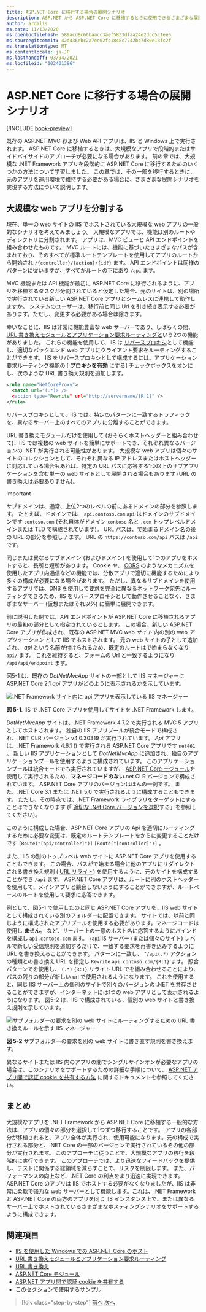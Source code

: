 ```yaml
---
title: ASP.NET Core に移行する場合の展開シナリオ
description: ASP.NET から ASP.NET Core に移植するときに使用できるさまざまな展開手法の概要について説明します。これにより、サイドバイサイドおよび段階的な移行が可能になります。
author: ardalis
ms.date: 11/13/2020
ms.openlocfilehash: 589acd8c66baacc3aef5833dfaa24e2dcc5c1ee5
ms.sourcegitcommit: 42d436ebc2a7ee02fc1848c7742bc7d80e13fc2f
ms.translationtype: MT
ms.contentlocale: ja-JP
ms.lasthandoff: 03/04/2021
ms.locfileid: "102401386"
---
```

# <a name="deployment-scenarios-when-migrating-to-aspnet-core"></a>ASP.NET Core に移行する場合の展開シナリオ

[!INCLUDE [book-preview](../../../includes/book-preview.md)]

既存の ASP.NET MVC および Web API アプリは、IIS と Windows 上で実行されます。 ASP.NET Core に移植するときは、大規模なアプリで段階的またはサイドバイサイドのアプローチが必要になる場合があります。 前の章では、大規模な .NET Framework アプリを段階的に ASP.NET Core に移行するためのいくつかの方法について学習しました。 この章では、その一部を移行するときに、元のアプリを運用環境で維持する必要がある場合に、さまざまな展開シナリオを実現する方法について説明します。

## <a name="split-a-large-web-app"></a>大規模な web アプリを分割する

現在、単一の web サイトの IIS でホストされている大規模な web アプリの一般的なシナリオを考えてみましょう。 大規模なアプリでは、機能は別のルートやディレクトリに分割されます。 アプリは、MVC ビューと API エンドポイントを組み合わせたものです。 MVC ルートには、機能に基づいたさまざまなパスが含まれており、そのすべてが標準ルートテンプレートを使用してアプリのルートから開始され `/{controller}/{action}/{id?}` ます。 API エンドポイントは同様のパターンに従いますが、すべてがルートの下にあり `/api` ます。

MVC 機能または API 機能が最初に ASP.NET Core に移行されるように、アプリを移植するタスクが分割されていると仮定した場合、元のサイトは、別の場所で実行されている新しい ASP.NET Core アプリとシームレスに連携して動作しますか。 システムのユーザーは、移行前と同じ Url を引き続き表示する必要があります。ただし、変更する必要がある場合は除きます。

幸いなことに、IIS は非常に機能豊富な web サーバーであり、しばらくの間、 [URL 書き換えモジュールとアプリケーション要求ルーティングと](/iis/extensions/url-rewrite-module/reverse-proxy-with-url-rewrite-v2-and-application-request-routing)いう2つの機能がありました。 これらの機能を使用して、IIS は [リバースプロキシ](/iis/extensions/url-rewrite-module/reverse-proxy-with-url-rewrite-v2-and-application-request-routing)として機能し、適切なバックエンド web アプリにクライアント要求をルーティングすることができます。 IIS をリバースプロキシとして構成するには、アプリケーション要求ルーティング機能の [ **プロキシを有効** にする] チェックボックスをオンにし、次のような URL 書き換え規則を追加します。

```xml
<rule name="NetCoreProxy">
  <match url="(.*)> />
  <action type="Rewrite" url="http://servername/{R:1}" />
</rule>
```

リバースプロキシとして、IIS では、特定のパターンに一致するトラフィックを、異なるサーバー上のすべてのアプリに分離することができます。

URL 書き換えモジュールだけを使用して (おそらくホストヘッダーと組み合わせて)、IIS では複数の web サイトを簡単にサポートでき、それぞれ異なるバージョンの .NET が実行される可能性があります。 大規模な web アプリは個々のサイトのコレクションとして、それぞれ異なる IP アドレスまたはホストヘッダーに対応している場合もあれば、特定の URL パスに応答する1つ以上のサブアプリケーションを含む単一の web サイトとして展開される場合もあります (URL の書き換えは必要ありません)。

> [!IMPORTANT]
> サブドメインは、通常、上位2つのレベルの前にあるドメインの部分を参照します。 たとえば、ドメインでは、 `api.contoso.com` `api` はドメインのサブドメインです `contoso.com` (それ自体がドメイン `contoso` 名と `.com` トップレベルドメインまたは TLD で構成されています)。 URL パスは、で始まるドメイン名の後の URL の部分を参照し `/` ます。 URL の `https://contoso.com/api` パスは `/api` です。

同じまたは異なるサブドメイン (およびドメイン) を使用して1つのアプリをホストすると、長所と短所があります。 Cookie や、 [CORS](/aspnet/core/security/cors) のようなメカニズムを使用したアプリ内通信などの機能では、分散アプリで適切に機能するためにより多くの構成が必要になる場合があります。 ただし、異なるサブドメインを使用するアプリでは、DNS を使用して要求を完全に異なるネットワーク宛先にルーティングできるため、IIS をリバースプロキシとして動作させることなく、さまざまなサーバー (仮想またはそれ以外) に簡単に展開できます。

前に説明した例では、API エンドポイントが ASP.NET Core に移植されるアプリの最初の部分として指定されているとします。 この場合、新しい ASP.NET Core アプリが作成され、既存の ASP.NET MVC web *サイト* 内の別の web *アプリケーション* として IIS でホストされます。 元の web サイトの子として追加され、 *api* という名前が付けられるため、既定のルートはで始まらなくなり `api/` ます。 これを維持すると、フォームの Url と一致するようになり `/api/api/endpoint` ます。

図5-1 は、既存の *DotNetMvcApp* サイトの一部として IIS マネージャーに ASP.NET Core 2.1 *api* アプリがどのように表示されるかを示しています。

![.NET Framework サイト内に api アプリを表示している IIS マネージャー](./media/Figure5-1.png)

**図 5-1**. IIS で .NET Core アプリを使用してサイトを .NET Framework します。

*DotNetMvcApp* サイトは、.NET Framework 4.7.2 で実行される MVC 5 アプリとしてホストされます。 独自の IIS アプリプールが統合モードで構成され、.NET CLR バージョン v4.0.30319 が実行されています。 *Api* アプリは、.NET Framework 4.6.1 () で実行される ASP.NET Core アプリです `net461` 。 新しい IIS アプリケーションとして *DotNetMvcApp* に追加され、独自のアプリケーションプールを使用するように構成されています。 このアプリケーションプールは統合モードでも実行されていますが、 [ASP.NET Core モジュール](/aspnet/core/host-and-deploy/aspnet-core-module?preserve-view=true&view=aspnetcore-2.1)を使用して実行されるため、**マネージコードのない**.net CLR バージョンで構成されています。 ASP.NET Core アプリのバージョンはほんの一例です。 また、.NET Core 3.1 または .NET 5.0 で実行されるように構成することもできます。 ただし、その時点では、.NET Framework ライブラリをターゲットにすることはできなくなります (「 [適切な .Net Core バージョンを選択](choose-net-core-version.md)する」を参照してください)。

このように構成した場合、ASP.NET Core アプリの Api を適切にルーティングするために必要な変更は、既定のルートテンプレートをからに変更することだけです `[Route("[api/controller]")]` `[Route("[controller]")]` 。

また、IIS の別のトップレベル web サイトに ASP.NET Core アプリを使用することもできます。 この場合、パスがで始まる場合に他のアプリにリダイレクトされる書き換え規則 ( [URL リライト](https://www.iis.net/downloads/microsoft/url-rewrite)) を使用するように、元のサイトを構成することができ `/api` ます。 ASP.NET Core アプリは、ルートに別のホストヘッダーを使用して、メインアプリと競合しないようにすることができますが、ルートベースのルートを使用して要求に応答できます。

例として、図5-1 で使用したのと同じ ASP.NET Core アプリを、IIS web サイトとして構成されている別のフォルダーに配置できます。 サイトでは、以前と同じように構成されたアプリプールを使用する必要があります。マネージコードは使用し **ません**。 など、サーバー上の一意のホスト名に応答するようにバインドを構成し `api.contoso.com` ます。 `/api`IIS サーバー (または個々のサイト) レベルで新しい受信規則を追加するだけで、一致する要求を再書き込みするように URL を書き換えることができます。 パターンに一致し、 `^/api(.*)` アクションの種類との書き換え URL を指定し `Rewrite` `api.contoso.com/{R:1}` ます。 照合パターンでを使用し、 `(.*)` `{R:1}` リライト URL でを組み合わせることにより、パスの残りの部分が新しい url で使用されるようになります。 これを使用すると、同じ IIS サーバー上の個別のサイトで別々のバージョンの .NET を共存させることができますが、インターネットには1つの web アプリとして表示されるようになります。 図5-2 は、IIS で構成されている、個別の web サイトと書き換え規則を示しています。

![サブフォルダーの要求を別の web サイトにルーティングするための URL 書き換えルールを示す IIS マネージャー](./media/Figure5-2.png)

**図 5-2** サブフォルダーの要求を別の web サイトに書き直す規則を書き換えます。

異なるサイトまたは IIS 内のアプリの間でシングルサインオンが必要なアプリの場合は、このシナリオをサポートするための詳細な手順について、 [ASP.NET アプリ間で認証 cookie を共有する方法](/aspnet/core/host-and-deploy/iis/) に関するドキュメントを参照してください。

## <a name="summary"></a>まとめ

大規模なアプリを .NET Framework から ASP.NET Core に移植する一般的な方法は、アプリの個々の部分を選択して1つずつ移行することです。 アプリの各部分が移植されると、アプリ全体が実行され、使用可能になります。元の構成で実行される部分と、.NET Core の一部のバージョンで実行されているその他の部分が実行されます。 このアプローチに従うことで、大規模なアプリの移行を段階的に実行できます。 このアプローチでは、より迅速なフィードバックを提供し、テストに関係する総領域を減らすことで、リスクを制限します。 また、パフォーマンスの向上など、.NET Core の利点をより迅速に実現できます。 ASP.NET Core のアプリは IIS でホストする必要がなくなりましたが、IIS は非常に柔軟で強力な web サーバーとして機能します。これは、.NET Framework と ASP.NET Core の両方のアプリを同じ IIS インスタンス上で、または異なるサーバー上でホストされているさまざまなホスティングシナリオをサポートするように構成できます。

## <a name="references"></a>関連項目

- [IIS を使用した Windows での ASP.NET Core のホスト](/aspnet/core/host-and-deploy/iis/)
- [URL 書き換えモジュールとアプリケーション要求ルーティング](/iis/extensions/url-rewrite-module/reverse-proxy-with-url-rewrite-v2-and-application-request-routing)
- [URL 書き換え](https://www.iis.net/downloads/microsoft/url-rewrite)
- [ASP.NET Core モジュール](/aspnet/core/host-and-deploy/aspnet-core-module?preserve-view=true&view=aspnetcore-2.1)
- [ASP.NET アプリ間で認証 cookie を共有する](/aspnet/core/host-and-deploy/iis/)
- [このセクションで使用するサンプル](https://github.com/ardalis/MigrateDotNetWithIIS)

>[!div class="step-by-step"]
>[前へ](more-migration-scenarios.md)
>[次へ](summary.md)
